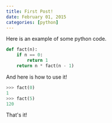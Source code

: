 ```yaml
---
title: First Post!
date: February 01, 2015
categories: [python]
---
```


Here is an example of some python code.

```python
def fact(n):
    if n == 0:
        return 1
    return n * fact(n - 1)
```

And here is how to use it!

```python
>>> fact(0)
1
>>> fact(5)
120
```

That's it!
